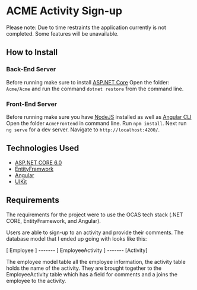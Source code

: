 # ACME Activity Sign-up
Please note: Due to time restraints the application currently is not completed. Some features will be unavailable. 

## How to Install

### Back-End Server
Before running make sure to install [ASP.NET Core](https://dotnet.microsoft.com/en-us/download)
Open the folder: `Acme/Acme` and run the command `dotnet restore` from the command line. 

### Front-End Server
Before running make sure you have [NodeJS](https://nodejs.org/en/) installed as well as [Angular CLI](https://angular.io/cli)
Open the folder `AcmeFrontend` in command line. Run `npm install`. Next run `ng serve` for a dev server. Navigate to `http://localhost:4200/`. 

## Technologies Used
* [ASP.NET CORE 6.0](https://docs.microsoft.com/en-us/aspnet/core/release-notes/aspnetcore-6.0?view=aspnetcore-6.0)
* [EntityFramwork](https://docs.microsoft.com/en-us/ef/)
* [Angular](https://angular.io/docs)
* [UIKit](https://getuikit.com/docs/introduction)

## Requirements
The requirements for the project were to use the OCAS tech stack (.NET CORE, EntityFramework, and Angular). 

Users are able to sign-up to an activity and provide their comments. The database model that I ended up going with looks like this: 

[ Employee ] *-------* [ EmployeeActivity ] *-------* [Activity]

The employee model table all the employee information, the activity table holds the name of the activity. They are brought together to the EmployeeActivity table which has a field for comments and a joins the employee to the activity.

